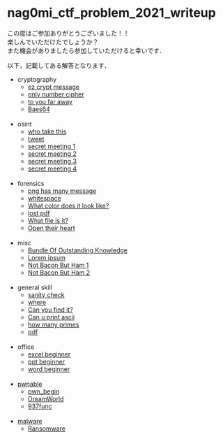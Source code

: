 # nag0mi_ctf_problem_2021_writeup
この度はご参加ありがとうございました！！<br>
楽しんでいただけたでしょうか？<br>
また機会がありましたら参加していただけると幸いです．

以下，記載してある解答となります．

- cryptography
  - [ez crypt message](./cryptography/ez_crypt_message.md)
  - [only number cipher](./cryptography/only_number_cipher.md)
  - [to you far away](./cryptography/to_you_far_away.md)
  - [Baes64](./cryptography/Baes64/Baes64.md)
<br><br>
- osint
  - [who take this](./osint/who_take_this.md)
  - [tweet](./osint/tweet.md)
  - [secret meeting 1](./osint/secret_meeting_1.md)
  - [secret meeting 2](./osint/secret_meeting_2.md)
  - [secret meeting 3](./osint/secret_meeting_3.md)
  - [secret meeting 4](./osint/secret_meeting_4.md)
<br><br>
- forensics
  - [png has many message](./forensics/png_has_many_message.md)
  - [whitespace](./forensics/whitespace.md)
  - [What color does it look like?](./forensics/What_color_does_it_look_like.md)
  - [lost pdf](./forensics/lost_pdf.md)
  - [What file is it?](./forensics/What_file_is_it.md)
  - [Open their heart](./forensics/Open_their_heart.md)
<br><br>
- misc
  - [Bundle Of Outstanding Knowledge](./misc/Bundle_Of_Outstanding_Knowledge.md)
  - [Lorem ipsum](./misc/Lorem_ipsum.md)
  - [Not Bacon But Ham 1](./misc/Not_Bacon_But_Ham_1.md)
  - [Not Bacon But Ham 2](./misc/Not_Bacon_But_Ham_2.md)
<br><br>
- general skill
  - [sanity check](./general_skill/sanity_check.md)
  - [where](./general_skill/where.md)
  - [Can you find it?](./general_skill/Can_you_find_it.md)
  - [Can u print ascii](./general_skill/Can_u_print_ascii.md)
  - [how many primes](./general_skill/how_many_primes.md)
  - [pdf](./general_skill/pdf/pdf.md)
<br><br>
- office
  - [excel beginner](./office/excel_beginner.md)
  - [ppt beginner](./office/ppt_beginner.md)
  - [word beginner](./office/word_beginner.md)
<br><br>
- [pwnable](./pwnable/readme.md)
  - [pwn_begin](./pwnable/pwn_begin/pwn_begin.md)
  - [DreamWorld](./pwnable/DreamWorld/DreamWorld.md)
  - [937func](./pwnable/937func/937func.md)
<br><br>
- [malware](./malware/readme.md)
  - [Ransomware](./malware/Ransomware/Ransomware.md)
